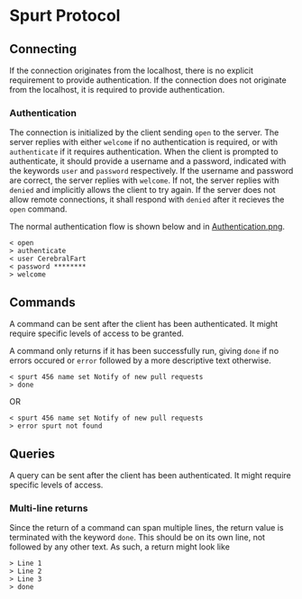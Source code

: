 # Spurt Protocol


## Connecting
If the connection originates from the localhost, there is no explicit requirement to provide authentication.
If the connection does not originate from the localhost, it is required to provide authentication.

### Authentication
The connection is initialized by the client sending `open` to the server.
The server replies with either `welcome` if no authentication is required, or with `authenticate` if it requires authentication.
When the client is prompted to authenticate, it should provide a username and a password, indicated with the keywords `user` and `password` respectively.
If the username and password are correct, the server replies with `welcome`. If not, the server replies with `denied` and implicitly allows the client to try again.
If the server does not allow remote connections, it shall respond with `denied` after it recieves the `open` command.


The normal authentication flow is shown below and in [Authentication.png](Authentication.png).
```
< open
> authenticate
< user CerebralFart
< password ********
> welcome
```

## Commands
A command can be sent after the client has been authenticated. It might require specific levels of access to be granted.

A command only returns if it has been successfully run, giving `done` if no errors occured or `error` followed by a more descriptive text otherwise.
```
< spurt 456 name set Notify of new pull requests
> done
```
OR
```
< spurt 456 name set Notify of new pull requests
> error spurt not found
```

## Queries
A query can be sent after the client has been authenticated. It might require specific levels of access.

### Multi-line returns
Since the return of a command can span multiple lines, the return value is terminated with the keyword `done`. This should be on its own line, not followed by any other text. As such, a return might look like

```
> Line 1
> Line 2
> Line 3
> done
``` 
